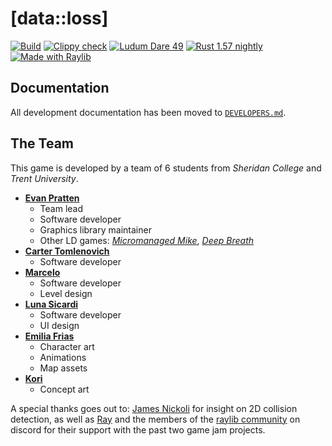 # [data::loss]
[![Build](https://github.com/Ewpratten/ludum-dare-49/actions/workflows/build.yml/badge.svg)](https://github.com/Ewpratten/ludum-dare-49/actions/workflows/build.yml)
[![Clippy check](https://github.com/Ewpratten/ludum-dare-49/actions/workflows/clippy.yml/badge.svg)](https://github.com/Ewpratten/ludum-dare-49/actions/workflows/clippy.yml)
[![Ludum Dare 49](https://img.shields.io/badge/Ludum%20Dare-49-orange)](https://ldjam.com/events/ludum-dare/49/$261521)
[![Rust 1.57 nightly](https://img.shields.io/badge/Rust-1.57%20nightly-orange)](https://www.rust-lang.org/)
[![Made with Raylib](https://img.shields.io/badge/Made%20With-raylib-blue)](https://www.raylib.com/)



## Documentation

All development documentation has been moved to [`DEVELOPERS.md`](./DEVELOPERS.md).

## The Team

This game is developed by a team of 6 students from *Sheridan College* and *Trent University*.

- [**Evan Pratten**](https://github.com/ewpratten)
  - Team lead
  - Software developer
  - Graphics library maintainer
  - Other LD games: [*Micromanaged Mike*](https://ldjam.com/events/ludum-dare/46/micromanaged-mike), [*Deep Breath*](https://github.com/ewpratten/ludum-dare-48)
- [**Carter Tomlenovich**](https://github.com/hyperliskdev)
  - Software developer
- [**Marcelo**](https://github.com/SNOWZ7Z)
  - Software developer
  - Level design
- [**Luna Sicardi**](https://github.com/LuS404)
  - Software developer
  - UI design
- [**Emilia Frias**](https://www.instagram.com/demilurii/)
  - Character art
  - Animations
  - Map assets
- [**Kori**](https://www.instagram.com/korigama/)
  - Concept art

A special thanks goes out to: [James Nickoli](https://github.com/rsninja722/) for insight on 2D collision detection, as well as [Ray](https://github.com/raysan5) and the members of the [raylib community](https://discord.gg/raylib) on discord for their support with the past two game jam projects.
